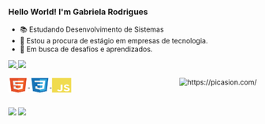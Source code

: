 ### Hello World! I'm Gabriela Rodrigues
- 📚 Estudando Desenvolvimento de Sistemas
- 🤔 Estou a procura de estágio em empresas de tecnologia.
- 📌 Em busca de desafios e aprendizados.


<div>
  <a href="https://github.com/GabiiRodrigues">
  <img height="180em" src="https://github-readme-stats.vercel.app/api?username=GabiiRodrigues&show_icons=true&theme=radical&include_all_commits=true&count_private=true"/>
  <img height="180em" src="https://github-readme-stats.vercel.app/api/top-langs/?username=GabiiRodrigues&layout=compact&langs_count=16&theme=radical"/>
</div>
<div style="display: inline_block"><br>
  <img align="center" alt="Gabi-HTML" height="30" width="40" src="https://raw.githubusercontent.com/devicons/devicon/master/icons/html5/html5-original.svg">
  <img align="center" alt="Gabi-CSS" height="30" width="40" src="https://raw.githubusercontent.com/devicons/devicon/master/icons/css3/css3-original.svg">
  <img align="center" alt="Gabi-Js" height="30" width="40" src="https://raw.githubusercontent.com/devicons/devicon/master/icons/javascript/javascript-plain.svg">
  <a href="https://picasion.com/"><img src="https://i.picasion.com/pic91/d5da0d90bca92a6888f72b68af3aff16.gif" align="right" height="180" border="0" alt="https://picasion.com/" /></a><br 
</div>
  
  ##
 
<div> 
  
  <a href = "mailto:gabibarboza98@gmail.com"><img src="https://img.shields.io/badge/Gmail-D14836?style=for-the-badge&logo=gmail&logoColor=white" target="_blank"></a>
  <a href="https://www.linkedin.com/in/gabriela-rodrigues-359b08145/" target="_blank"><img src="https://img.shields.io/badge/-LinkedIn-%230077B5?style=for-the-badge&logo=linkedin&logoColor=white" target="_blank"></a> 
 

